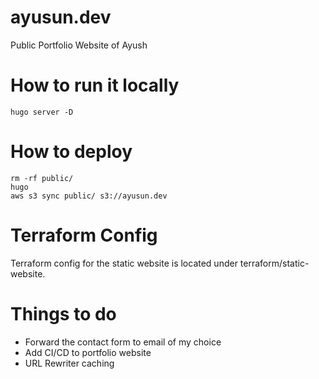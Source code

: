 # ayusun.dev
Public Portfolio Website of Ayush

# How to run it locally
```
hugo server -D
```

# How to deploy
```
rm -rf public/
hugo
aws s3 sync public/ s3://ayusun.dev
```

# Terraform Config
Terraform config for the static website is located under terraform/static-website.


# Things to do
* Forward the contact form to email of my choice
* Add CI/CD to portfolio website
* URL Rewriter caching
